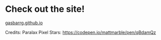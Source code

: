 # Check out the site! 
 [gasbarrg.github.io](gasbarrg.github.io)

Credits: 
    Paralax Pixel Stars: https://codepen.io/mattmarble/pen/qBdamQz
   
